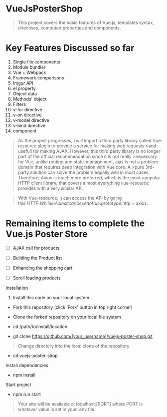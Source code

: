 # VueJsPosterShop
>This project covers the basic features of Vue.js, templates syntax, directives, computed properties and components.

# Key Features Discussed so far
1. Single file components
2. Module bundler
3. Vue + Webpack
4. Framework comparisons
5. Imgur API
6. el property
7. Object data
8. Methods' object
9. Filters
10. v-for directive
11. v-on directive
12. v-model directive
13. v-bind directive
14. component

>As the project progresses, I will import a third party library called Vue-resource plugin to provide a service for making web requests >and usefull for making AJAX. However, this third party library is no longer part of the official recommendation since it is not really >necessary for Vue, unlike routing and state-management, ajax is not a problem domain that requires deep integration with Vue core. A >pure 3rd-party solution can solve the problem equally well in most cases. Therefore, Axios is much more preferred, which is the most >popular HTTP client library, that covers almost everything vue-resource provides with a very similar API.

>With Vue-resource, it can access the API by going this.$HTTP. While in Axios it can be set to Vue.prototype.$http = axios.

# Remaining items to complete the Vue.js Poster Store
	                                 
- [ ] AJAX call for products
- [ ] Building the Product list	   
- [ ] Enhancing the shopping cart
- [ ] Scroll loading products



Installation

1. Install this code on your local system

 - Fork this repository (click 'Fork' button in top right corner)

 - Clone the forked repository on your local file system

 - cd /path/to/install/location

 - git clone https://github.com/[your_username]/vuejs-poster-shop.git
> Change directory into the local clone of the repository

 - cd vuejs-poster-shop

Install dependencies

 - npm install

Start project

 - npm run start

>Your site will be available at localhost:[PORT] where PORT is whatever value is set in your .env file.

